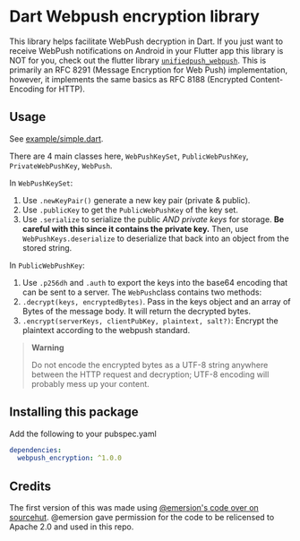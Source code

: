 # Dart Webpush encryption library

This library helps facilitate WebPush decryption in Dart. If you just want to receive WebPush notifications on Android in your Flutter app this library is NOT for you, check out the flutter library [`unifiedpush_webpush`](https://codeberg.org/UnifiedPush/flutter-connector-webpush).
This is primarily an RFC 8291 (Message Encryption for Web Push) implementation, however, it implements the same basics as RFC 8188 (Encrypted Content-Encoding for HTTP).

## Usage

See [example/simple.dart](example/simple.dart).

There are 4 main classes here, `WebPushKeySet`, `PublicWebPushKey`, `PrivateWebPushKey`, `WebPush`.

In `WebPushKeySet`:
1. Use `.newKeyPair()` generate a new key pair (private & public).
1. Use `.publicKey` to get the `PublicWebPushKey` of the key set.
1. Use `.serialize` to serialize the public *AND private keys* for storage. **Be careful with this since it contains the private key.**
   Then, use `WebPushKeys.deserialize` to deserialize that back into an object from the stored string.

In `PublicWebPushKey`:
1. Use `.p256dh` and `.auth` to export the keys into the base64 encoding that can be sent to a server.
The `WebPush`class contains two methods:
1. `.decrypt(keys, encryptedBytes)`. Pass in the keys object and an array of Bytes of the message body. It will return the decrypted bytes.
2. `.encrypt(serverKeys, clientPubKey, plaintext, salt?)`: Encrypt the plaintext according to the webpush standard.

> **Warning**
>
> Do not encode the encrypted bytes as a UTF-8 string anywhere between the HTTP request and decryption; UTF-8 encoding will probably mess up your content.

## Installing this package

Add the following to your pubspec.yaml

```yaml
dependencies:
  webpush_encryption: ^1.0.0
```


## Credits

The first version of this was made using [@emersion's code over on sourcehut](https://git.sr.ht/~emersion/goguma/tree/webpush/item/lib/webpush.dart). @emersion gave permission for the code to be relicensed to Apache 2.0 and used in this repo.
